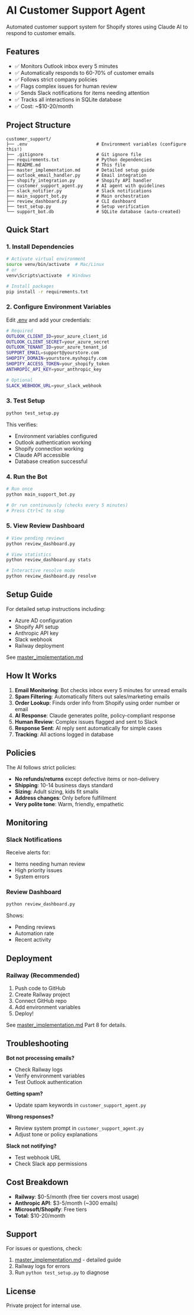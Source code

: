 # AI Customer Support Agent

Automated customer support system for Shopify stores using Claude AI to respond to customer emails.

## Features

- ✅ Monitors Outlook inbox every 5 minutes
- ✅ Automatically responds to 60-70% of customer emails
- ✅ Follows strict company policies
- ✅ Flags complex issues for human review
- ✅ Sends Slack notifications for items needing attention
- ✅ Tracks all interactions in SQLite database
- ✅ Cost: ~$10-20/month

## Project Structure

```
customer_support/
├── .env                          # Environment variables (configure this!)
├── .gitignore                    # Git ignore file
├── requirements.txt              # Python dependencies
├── README.md                     # This file
├── master_implementation.md      # Detailed setup guide
├── outlook_email_handler.py      # Email integration
├── shopify_integration.py        # Shopify API handler
├── customer_support_agent.py     # AI agent with guidelines
├── slack_notifier.py             # Slack notifications
├── main_support_bot.py           # Main orchestration
├── review_dashboard.py           # CLI dashboard
├── test_setup.py                 # Setup verification
└── support_bot.db                # SQLite database (auto-created)
```

## Quick Start

### 1. Install Dependencies

```bash
# Activate virtual environment
source venv/bin/activate  # Mac/Linux
# or
venv\Scripts\activate  # Windows

# Install packages
pip install -r requirements.txt
```

### 2. Configure Environment Variables

Edit [.env](.env) and add your credentials:

```bash
# Required
OUTLOOK_CLIENT_ID=your_azure_client_id
OUTLOOK_CLIENT_SECRET=your_azure_secret
OUTLOOK_TENANT_ID=your_azure_tenant_id
SUPPORT_EMAIL=support@yourstore.com
SHOPIFY_DOMAIN=yourstore.myshopify.com
SHOPIFY_ACCESS_TOKEN=your_shopify_token
ANTHROPIC_API_KEY=your_anthropic_key

# Optional
SLACK_WEBHOOK_URL=your_slack_webhook
```

### 3. Test Setup

```bash
python test_setup.py
```

This verifies:
- Environment variables configured
- Outlook authentication working
- Shopify connection working
- Claude API accessible
- Database creation successful

### 4. Run the Bot

```bash
# Run once
python main_support_bot.py

# Or run continuously (checks every 5 minutes)
# Press Ctrl+C to stop
```

### 5. View Review Dashboard

```bash
# View pending reviews
python review_dashboard.py

# View statistics
python review_dashboard.py stats

# Interactive resolve mode
python review_dashboard.py resolve
```

## Setup Guide

For detailed setup instructions including:
- Azure AD configuration
- Shopify API setup
- Anthropic API key
- Slack webhook
- Railway deployment

See [master_implementation.md](master_implementation.md)

## How It Works

1. **Email Monitoring**: Bot checks inbox every 5 minutes for unread emails
2. **Spam Filtering**: Automatically filters out sales/marketing emails
3. **Order Lookup**: Finds order info from Shopify using order number or email
4. **AI Response**: Claude generates polite, policy-compliant response
5. **Human Review**: Complex issues flagged and sent to Slack
6. **Response Sent**: AI reply sent automatically for simple cases
7. **Tracking**: All actions logged in database

## Policies

The AI follows strict policies:

- **No refunds/returns** except defective items or non-delivery
- **Shipping**: 10-14 business days standard
- **Sizing**: Adult sizing, kids fit smalls
- **Address changes**: Only before fulfillment
- **Very polite tone**: Warm, friendly, empathetic

## Monitoring

### Slack Notifications

Receive alerts for:
- Items needing human review
- High priority issues
- System errors

### Review Dashboard

```bash
python review_dashboard.py
```

Shows:
- Pending reviews
- Automation rate
- Recent activity

## Deployment

### Railway (Recommended)

1. Push code to GitHub
2. Create Railway project
3. Connect GitHub repo
4. Add environment variables
5. Deploy!

See [master_implementation.md](master_implementation.md) Part 8 for details.

## Troubleshooting

**Bot not processing emails?**
- Check Railway logs
- Verify environment variables
- Test Outlook authentication

**Getting spam?**
- Update spam keywords in `customer_support_agent.py`

**Wrong responses?**
- Review system prompt in `customer_support_agent.py`
- Adjust tone or policy explanations

**Slack not notifying?**
- Test webhook URL
- Check Slack app permissions

## Cost Breakdown

- **Railway**: $0-5/month (free tier covers most usage)
- **Anthropic API**: $3-5/month (~300 emails)
- **Microsoft/Shopify**: Free tiers
- **Total**: $10-20/month

## Support

For issues or questions, check:
1. [master_implementation.md](master_implementation.md) - detailed guide
2. Railway logs for errors
3. Run `python test_setup.py` to diagnose

## License

Private project for internal use.
